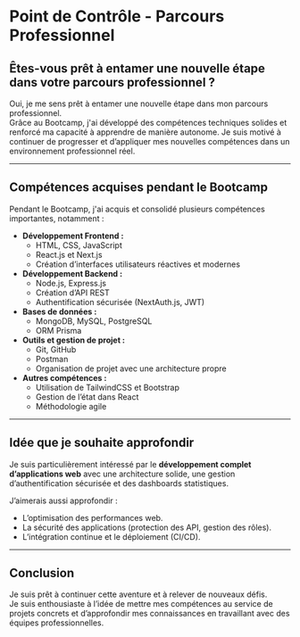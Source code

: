 # Point de Contrôle - Parcours Professionnel

## Êtes-vous prêt à entamer une nouvelle étape dans votre parcours professionnel ?
Oui, je me sens prêt à entamer une nouvelle étape dans mon parcours professionnel.  
Grâce au Bootcamp, j'ai développé des compétences techniques solides et renforcé ma capacité à apprendre de manière autonome. Je suis motivé à continuer de progresser et d’appliquer mes nouvelles compétences dans un environnement professionnel réel.

---

## Compétences acquises pendant le Bootcamp
Pendant le Bootcamp, j'ai acquis et consolidé plusieurs compétences importantes, notamment :

- **Développement Frontend :**
  - HTML, CSS, JavaScript
  - React.js et Next.js
  - Création d’interfaces utilisateurs réactives et modernes
- **Développement Backend :**
  - Node.js, Express.js
  - Création d’API REST
  - Authentification sécurisée (NextAuth.js, JWT)
- **Bases de données :**
  - MongoDB, MySQL, PostgreSQL
  - ORM Prisma
- **Outils et gestion de projet :**
  - Git, GitHub
  - Postman
  - Organisation de projet avec une architecture propre
- **Autres compétences :**
  - Utilisation de TailwindCSS et Bootstrap
  - Gestion de l’état dans React
  - Méthodologie agile

---

## Idée que je souhaite approfondir
Je suis particulièrement intéressé par le **développement complet d’applications web** avec une architecture solide, une gestion d’authentification sécurisée et des dashboards statistiques.

J’aimerais aussi approfondir :
- L’optimisation des performances web.
- La sécurité des applications (protection des API, gestion des rôles).
- L’intégration continue et le déploiement (CI/CD).

---

## Conclusion
Je suis prêt à continuer cette aventure et à relever de nouveaux défis.  
Je suis enthousiaste à l’idée de mettre mes compétences au service de projets concrets et d’approfondir mes connaissances en travaillant avec des équipes professionnelles.

